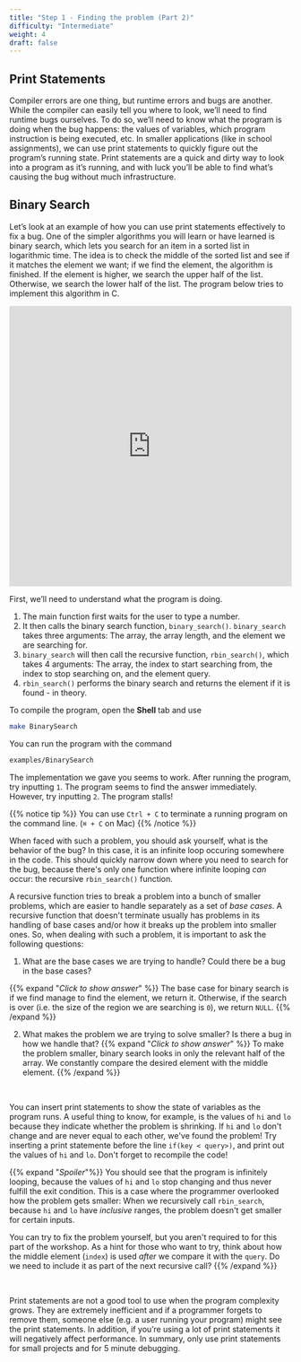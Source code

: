```yaml
---
title: "Step 1 - Finding the problem (Part 2)"
difficulty: "Intermediate"
weight: 4
draft: false
---
```


## Print Statements

Compiler errors are one thing, but runtime errors and bugs are another. While the compiler can easily tell you where to look, we’ll need to find runtime bugs ourselves. To do so, we’ll need to know what the program is doing when the bug happens: the values of variables, which program instruction is being executed, etc. In smaller applications (like in school assignments), we can use print statements to quickly figure out the program’s running state. Print statements are a quick and dirty way to look into a program as it’s running, and with luck you’ll be able to find what’s causing the bug without much infrastructure.

## Binary Search

Let’s look at an example of how you can use print statements effectively to fix a bug. One of the simpler algorithms you will learn or have learned is binary search, which lets you search for an item in a sorted list in logarithmic time. The idea is to check the middle of the sorted list and see if it matches the element we want; if we find the element, the algorithm is finished. If the element is higher, we search the upper half of the list. Otherwise, we search the lower half of the list. The program below tries to implement this algorithm in C.

<iframe height="500px" width="100%" src="https://replit.com/@nuevofoundation/Debugging-Samples-C?lite=true#binary_search/binary_search.c" scrolling="no" frameborder="no" allowtransparency="true" allowfullscreen="true" sandbox="allow-forms allow-pointer-lock allow-popups allow-same-origin allow-scripts allow-modals"></iframe>

First, we’ll need to understand what the program is doing. 
1. The main function first waits for the user to type a number.
2. It then calls the binary search function, `binary_search()`. `binary_search` takes three arguments: The array, the array length, and the element we are searching for.
3. `binary_search` will then call the recursive function, `rbin_search()`, which takes 4 arguments: The array, the index to start searching from, the index to stop searching on, and the element query.
4. `rbin_search()` performs the binary search and returns the element if it is found - in theory.

To compile the program, open the **Shell** tab and use 
```bash
make BinarySearch
``` 
You can run the program with the command 
```bash
examples/BinarySearch
```

The implementation we gave you seems to work. After running the program, try inputting `1`. The program seems to find the answer immediately. However, try inputting `2`. The program stalls!

{{% notice tip %}}
You can use `Ctrl + C` to terminate a running program on the command line. (`⌘ + C` on Mac)
{{% /notice %}}

When faced with such a problem, you should ask yourself, what is the behavior of the bug? In this case, it is an infinite loop occuring somewhere in the code. This should quickly narrow down where you need to search for the bug, because there's only one function where infinite looping *can* occur: the recursive `rbin_search()` function.

A recursive function tries to break a problem into a bunch of smaller problems, which are easier to handle separately as a set of *base cases*. A recursive function that doesn't terminate usually has problems in its handling of base cases and/or how it breaks up the problem into smaller ones. So, when dealing with such a problem, it is important to ask the following questions:
1. What are the base cases we are trying to handle? Could there be a bug in the base cases?

{{% expand "*Click to show answer*" %}} 
The base case for binary search is if we find manage to find the element, we return it. Otherwise, if the search is over (i.e. the size of the region we are searching is `0`), we return `NULL`.
{{% /expand %}}
<br/>

2. What makes the problem we are trying to solve smaller? Is there a bug in how we handle that?
{{% expand "*Click to show answer*" %}}
To make the problem smaller, binary search looks in only the relevant half of the array. We constantly compare the desired element with the middle element.
{{% /expand %}}

<br/>

You can insert print statements to show the state of variables as the program runs. A useful thing to know, for example, is the values of `hi` and `lo` because they indicate whether the problem is shrinking. If `hi` and `lo` don't change and are never equal to each other, we've found the problem! Try inserting a print statemente before the line `if(key < query>)`, and print out the values of `hi` and `lo`. Don't forget to recompile the code!

{{% expand "*Spoiler*"%}}
You should see that the program is infinitely looping, because the values of `hi` and `lo` stop changing and thus never fulfill the exit condition. This is a case where the programmer overlooked how the problem gets smaller: When we recursively call `rbin_search`, because `hi` and `lo` have *inclusive* ranges, the problem doesn't get smaller for certain inputs.

You can try to fix the problem yourself, but you aren't required to for this part of the workshop. As a hint for those who want to try, think about how the middle element (`index`) is used *after* we compare it with the `query`. Do we need to include it as part of the next recursive call?
{{% /expand %}}

<br/>

Print statements are not a good tool to use when the program complexity grows. They are extremely inefficient and if a programmer forgets to remove them, someone else (e.g. a user running your program) might see the print statements. In addition, if you’re using a lot of print statements it will negatively affect performance. In summary, only use print statements for small projects and for 5 minute debugging.

<!-- 
## Assertions

An alternative is assertions. Assertions are conditional statements that a programmer can declare. If the condition evaluates to false, the program will crash. Otherwise, the program will continue as if the assertion statement didn’t exist.

The nice thing about assertions is that they’re silent and can be turned off at the compiler level. They also lead you directly to where the code is faulty. Let’s use assertions to fix up a different implementation of binary search. This time, the algorithm uses an iterative approach rather than a recursive approach. Compile and run the program below using `make todo`

# TODO

<iframe></iframe>


When you run it, the program runs into a segmentation fault, which means that it tried to access some memory that it wasn’t allowed to. (For a more detailed explanation, see the aside).

We need to find where the program is trying to access this illegal memory. We can try to ensure that the program stays within bounds by writing an assertion, i.e. we never look outside the memory bound we expect.

(Work)

Aha! It seems that the assertion has caught something. The program is trying to dereference a `NULL` pointer, which should never happen. The fix is simple - we need to add an `if`-statement to make sure that the pointer is not `NULL`. -->

